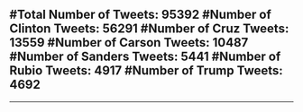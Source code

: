 #Total Number of Tweets: 95392 
#Number of Clinton Tweets: 56291
#Number of Cruz Tweets: 13559
#Number of Carson Tweets: 10487
#Number of Sanders Tweets: 5441
#Number of Rubio Tweets: 4917
#Number of Trump Tweets: 4692
---
---

